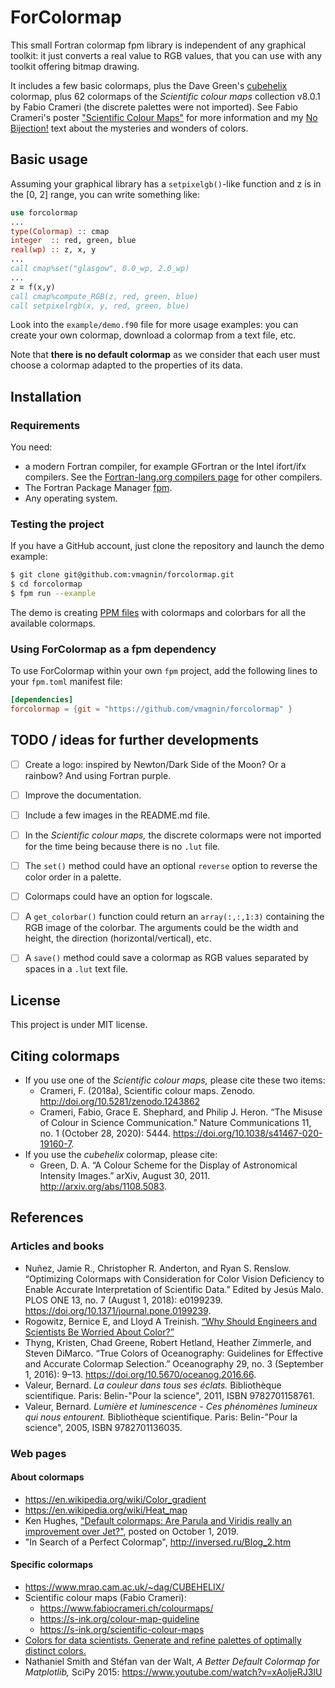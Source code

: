 # ForColormap

This small Fortran colormap fpm library is independent of any graphical toolkit: it just converts a real value to RGB values, that you can use with any toolkit offering bitmap drawing.

It includes a few basic colormaps, plus the Dave Green's [cubehelix](https://www.mrao.cam.ac.uk/~dag/CUBEHELIX/) colormap, plus 62 colormaps of the *Scientific colour maps* collection v8.0.1 by Fabio Crameri (the discrete palettes were not imported). See Fabio Crameri's poster ["Scientific Colour Maps"](https://www.fabiocrameri.ch/ws/media-library/a17d02961b3a4544961416de2d7900a4/posterscientificcolourmaps_crameri.pdf) for more information and my [No Bijection!](NO_BIJECTION.md) text about the mysteries and wonders of colors.


## Basic usage

Assuming your graphical library has a `setpixelgb()`-like function and z is in the [0, 2] range, you can write something like:

```fortran
use forcolormap
...
type(Colormap) :: cmap
integer  :: red, green, blue
real(wp) :: z, x, y
...
call cmap%set("glasgow", 0.0_wp, 2.0_wp)
...
z = f(x,y)
call cmap%compute_RGB(z, red, green, blue)
call setpixelrgb(x, y, red, green, blue)
```

Look into the `example/demo.f90` file for more usage examples: you can create your own colormap, download a colormap from a text file, etc.

Note that **there is no default colormap** as we consider that each user must choose a colormap adapted to the properties of its data.


## Installation

### Requirements

You need:

* a modern Fortran compiler, for example GFortran or the Intel ifort/ifx compilers. See the [Fortran-lang.org compilers page](https://fortran-lang.org/compilers/) for other compilers.
* The Fortran Package Manager [fpm](https://fpm.fortran-lang.org/).
* Any operating system.

### Testing the project

If you have a GitHub account, just clone the repository and launch the demo example:

```bash
$ git clone git@github.com:vmagnin/forcolormap.git
$ cd forcolormap
$ fpm run --example
```

The demo is creating [PPM files](https://en.wikipedia.org/wiki/Netpbm#File_formats) with colormaps and colorbars for all the available colormaps.

### Using ForColormap as a fpm dependency

To use ForColormap within your own `fpm` project, add the following lines to your `fpm.toml` manifest file:

```toml
[dependencies]
forcolormap = {git = "https://github.com/vmagnin/forcolormap" }
```


## TODO / ideas for further developments

* [ ] Create a logo: inspired by Newton/Dark Side of the Moon? Or a rainbow? And using Fortran purple.
* [ ] Improve the documentation.
* [ ] Include a few images in the README.md file.
* [ ] In the *Scientific colour maps,* the discrete colormaps were not imported for the time being because there is no `.lut` file.
* [ ] The `set()` method could have an optional `reverse` option to reverse the color order in a palette.
* [ ] Colormaps could have an option for logscale.
* [ ] A `get_colorbar()` function could return an `array(:,:,1:3)` containing the RGB image of the colorbar. The arguments could be the width and height, the direction (horizontal/vertical), etc.
* [ ] A `save()` method could save a colormap as RGB values separated by spaces in a `.lut` text file.


## License

This project is under MIT license.


## Citing colormaps

* If you use one of the *Scientific colour maps,* please cite these two items:
  * Crameri, F. (2018a), Scientific colour maps. Zenodo. http://doi.org/10.5281/zenodo.1243862
  * Crameri, Fabio, Grace E. Shephard, and Philip J. Heron. “The Misuse of Colour in Science Communication.” Nature Communications 11, no. 1 (October 28, 2020): 5444. https://doi.org/10.1038/s41467-020-19160-7.
* If you use the *cubehelix* colormap, please cite:
  * Green, D. A. “A Colour Scheme for the Display of Astronomical Intensity Images.” arXiv, August 30, 2011. http://arxiv.org/abs/1108.5083.

## References

### Articles and books

* Nuñez, Jamie R., Christopher R. Anderton, and Ryan S. Renslow. “Optimizing Colormaps with Consideration for Color Vision Deficiency to Enable Accurate Interpretation of Scientific Data.” Edited by Jesús Malo. PLOS ONE 13, no. 7 (August 1, 2018): e0199239. https://doi.org/10.1371/journal.pone.0199239.
* Rogowitz, Bernice E, and Lloyd A Treinish. [“Why Should Engineers and Scientists Be Worried About Color?”](https://github.com/amadeusine/interesting-reads/blob/master/ibm-research__why-should-engineers-and-scientists-be-worried-about-color.pdf)
* Thyng, Kristen, Chad Greene, Robert Hetland, Heather Zimmerle, and Steven DiMarco. “True Colors of Oceanography: Guidelines for Effective and Accurate Colormap Selection.” Oceanography 29, no. 3 (September 1, 2016): 9–13. https://doi.org/10.5670/oceanog.2016.66.
* Valeur, Bernard. *La couleur dans tous ses éclats.* Bibliothèque scientifique. Paris: Belin-"Pour la science", 2011, ISBN 9782701158761.
* Valeur, Bernard. *Lumière et luminescence - Ces phénomènes lumineux qui nous entourent.* Bibliothèque scientifique. Paris: Belin-"Pour la science", 2005, ISBN 9782701136035.

### Web pages

#### About colormaps
* https://en.wikipedia.org/wiki/Color_gradient
* https://en.wikipedia.org/wiki/Heat_map
* Ken Hughes, ["Default colormaps: Are Parula and Viridis really an improvement over Jet?"](https://brushingupscience.com/2019/10/01/default-colormaps-are-parula-and-viridis-really-an-improvement-over-jet/), posted on October 1, 2019.
* "In Search of a Perfect Colormap", http://inversed.ru/Blog_2.htm

#### Specific colormaps
* https://www.mrao.cam.ac.uk/~dag/CUBEHELIX/
* Scientific colour maps (Fabio Crameri):
  * https://www.fabiocrameri.ch/colourmaps/
  * https://s-ink.org/colour-map-guideline
  * https://s-ink.org/scientific-colour-maps
* [Colors for data scientists. Generate and refine palettes of optimally distinct colors.](https://medialab.github.io/iwanthue/)
* Nathaniel Smith and Stéfan van der Walt, *A Better Default Colormap for Matplotlib,* SciPy 2015:  https://www.youtube.com/watch?v=xAoljeRJ3lU

